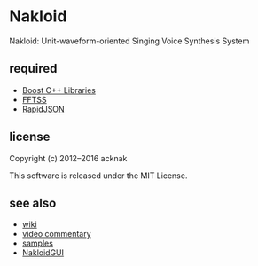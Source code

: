 Nakloid
======================
Nakloid: Unit-waveform-oriented Singing Voice Synthesis System

required
------
* [Boost C++ Libraries](http://www.boost.org/)
* [FFTSS](http://www.ssisc.org/fftss/index.ja.html)
* [RapidJSON](https://github.com/miloyip/rapidjson/)

license
----------
Copyright (c) 2012–2016 acknak

This software is released under the MIT License.

see also
------
* [wiki](https://github.com/acknak/Nakloid/wiki)
* [video commentary](http://nico.ms/mylist/33579863)
* [samples](http://nico.ms/mylist/32930257)
* [NakloidGUI](https://github.com/acknak/NakloidGUI)
